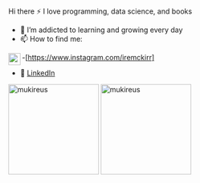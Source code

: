 Hi there
 :zap: I love programming, data science, and books
- 🌱 I’m addicted to learning and growing every day
- 📫 How to find me: 


 -[<img align="left" height="24" width="24" src="https://cdn.jsdelivr.net/npm/simple-icons@v4/icons/instagram.svg" />https://www.instagram.com/iremckirr]

  - :office: [LinkedIn](https://www.linkedin.com/in/https://www.linkedin.com/in/irem-%C3%A7ak%C4%B1r-35aa90105/)
   <img height="180em" align="center" src="https://github-readme-stats.vercel.app/api?username=iremcakirrr&show_icons=true&locale=en&theme=algolia&include_all_commits=true&count_private=true" alt="mukireus"/>
  <img height="180em" align="center" src="https://github-readme-stats.vercel.app/api/top-langs?username=iremcakirrr&show_icons=true&locale=en&layout=compact&langs_count=8&theme=algolia" alt="mukireus"/>
  

